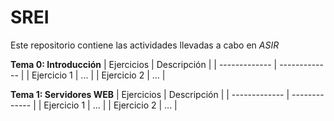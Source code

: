 # SREI 
Este repositorio contiene las actividades llevadas a cabo en *ASIR*

**Tema 0: Introducción**
| Ejercicios | Descripción |
| ------------- | ------------- |
| Ejercicio 1 | ... |
| Ejercicio 2 | ... |



**Tema 1: Servidores WEB**
| Ejercicios | Descripción |
| ------------- | ------------- |
| Ejercicio 1 | ... |
| Ejercicio 2 | ... |
